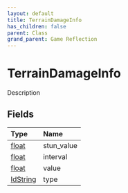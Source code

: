 ```yaml
---
layout: default
title: TerrainDamageInfo
has_children: false
parent: Class
grand_parent: Game Reflection
---
```

# TerrainDamageInfo
Description 

## Fields
| Type | Name |
|:-------------|:--------------|
| [float](/game-reflection/components/float.md) | stun_value |
| [float](/game-reflection/components/float.md) | interval |
| [float](/game-reflection/components/float.md) | value |
| [IdString](/game-reflection/components/id_string.md) | type |
